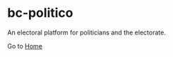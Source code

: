 # bc-politico
An electoral platform for politicians and the electorate.


Go to <a href="https://thevetdoctor.github.io/bc-politico/"> Home </a>
